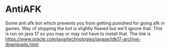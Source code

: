 # AntiAFK
Some anti afk bot which prevents you from getting punished for going afk in games. Way of stopping the bot is slightly flawed but we'll ignore that.
This is run on java 17 so you may or may not have to install that. The link is https://www.oracle.com/java/technologies/javase/jdk17-archive-downloads.html
